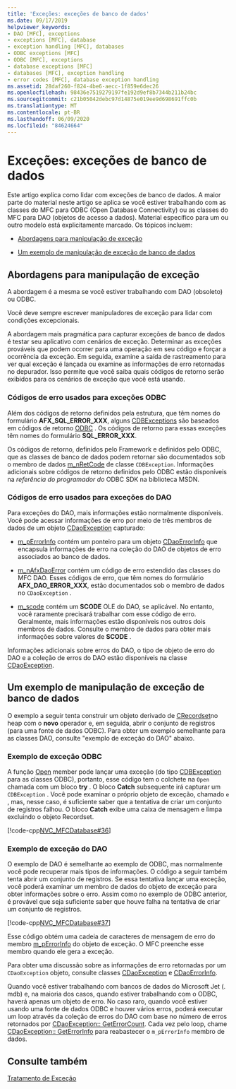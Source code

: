```yaml
---
title: 'Exceções: exceções de banco de dados'
ms.date: 09/17/2019
helpviewer_keywords:
- DAO [MFC], exceptions
- exceptions [MFC], database
- exception handling [MFC], databases
- ODBC exceptions [MFC]
- ODBC [MFC], exceptions
- database exceptions [MFC]
- databases [MFC], exception handling
- error codes [MFC], database exception handling
ms.assetid: 28daf260-f824-4be6-aecc-1f859e6dec26
ms.openlocfilehash: 98436e7519279197fe192d9ef8b7344b211b24bc
ms.sourcegitcommit: c21b05042debc97d14875e019ee9d698691ffc0b
ms.translationtype: MT
ms.contentlocale: pt-BR
ms.lasthandoff: 06/09/2020
ms.locfileid: "84624664"
---
```

# <a name="exceptions-database-exceptions"></a>Exceções: exceções de banco de dados

Este artigo explica como lidar com exceções de banco de dados. A maior parte do material neste artigo se aplica se você estiver trabalhando com as classes do MFC para ODBC (Open Database Connectivity) ou as classes do MFC para DAO (objetos de acesso a dados). Material específico para um ou outro modelo está explicitamente marcado. Os tópicos incluem:

- [Abordagens para manipulação de exceção](#_core_approaches_to_exception_handling)

- [Um exemplo de manipulação de exceção de banco de dados](#_core_a_database_exception.2d.handling_example)

## <a name="approaches-to-exception-handling"></a><a name="_core_approaches_to_exception_handling"></a>Abordagens para manipulação de exceção

A abordagem é a mesma se você estiver trabalhando com DAO (obsoleto) ou ODBC.

Você deve sempre escrever manipuladores de exceção para lidar com condições excepcionais.

A abordagem mais pragmática para capturar exceções de banco de dados é testar seu aplicativo com cenários de exceção. Determinar as exceções prováveis que podem ocorrer para uma operação em seu código e forçar a ocorrência da exceção. Em seguida, examine a saída de rastreamento para ver qual exceção é lançada ou examine as informações de erro retornadas no depurador. Isso permite que você saiba quais códigos de retorno serão exibidos para os cenários de exceção que você está usando.

### <a name="error-codes-used-for-odbc-exceptions"></a>Códigos de erro usados para exceções ODBC

Além dos códigos de retorno definidos pela estrutura, que têm nomes do formulário **AFX_SQL_ERROR_XXX**, alguns [CDBExceptions](reference/cdbexception-class.md) são baseados em códigos de retorno [ODBC](../data/odbc/odbc-basics.md) . Os códigos de retorno para essas exceções têm nomes do formulário **SQL_ERROR_XXX**.

Os códigos de retorno, definidos pelo Framework e definidos pelo ODBC, que as classes de banco de dados podem retornar são documentados sob o membro de dados [m_nRetCode](reference/cdbexception-class.md#m_nretcode) de classe `CDBException`. Informações adicionais sobre códigos de retorno definidos pelo ODBC estão disponíveis na *referência do programador do* ODBC SDK na biblioteca MSDN.

### <a name="error-codes-used-for-dao-exceptions"></a>Códigos de erro usados para exceções do DAO

Para exceções do DAO, mais informações estão normalmente disponíveis. Você pode acessar informações de erro por meio de três membros de dados de um objeto [CDaoException](reference/cdaoexception-class.md) capturado:

- [m_pErrorInfo](reference/cdaoexception-class.md#m_perrorinfo) contém um ponteiro para um objeto [CDaoErrorInfo](reference/cdaoerrorinfo-structure.md) que encapsula informações de erro na coleção do DAO de objetos de erro associados ao banco de dados.

- [m_nAfxDaoError](reference/cdaoexception-class.md#m_nafxdaoerror) contém um código de erro estendido das classes do MFC DAO. Esses códigos de erro, que têm nomes do formulário **AFX_DAO_ERROR_XXX**, estão documentados sob o membro de dados no `CDaoException` .

- [m_scode](reference/cdaoexception-class.md#m_scode) contém um **SCODE** OLE do DAO, se aplicável. No entanto, você raramente precisará trabalhar com esse código de erro. Geralmente, mais informações estão disponíveis nos outros dois membros de dados. Consulte o membro de dados para obter mais informações sobre valores de **SCODE** .

Informações adicionais sobre erros do DAO, o tipo de objeto de erro do DAO e a coleção de erros do DAO estão disponíveis na classe [CDaoException](reference/cdaoexception-class.md).

## <a name="a-database-exception-handling-example"></a><a name="_core_a_database_exception.2d.handling_example"></a>Um exemplo de manipulação de exceção de banco de dados

O exemplo a seguir tenta construir um objeto derivado de [CRecordset](reference/crecordset-class.md)no heap com o **novo** operador e, em seguida, abrir o conjunto de registros (para uma fonte de dados ODBC). Para obter um exemplo semelhante para as classes DAO, consulte "exemplo de exceção do DAO" abaixo.

### <a name="odbc-exception-example"></a>Exemplo de exceção ODBC

A função [Open](reference/crecordset-class.md#open) member pode lançar uma exceção (do tipo [CDBException](reference/cdbexception-class.md) para as classes ODBC), portanto, esse código tem o colchete na `Open` chamada com um bloco **try** . O bloco **Catch** subsequente irá capturar um `CDBException` . Você pode examinar o próprio objeto de exceção, chamado `e` , mas, nesse caso, é suficiente saber que a tentativa de criar um conjunto de registros falhou. O bloco **Catch** exibe uma caixa de mensagem e limpa excluindo o objeto Recordset.

[!code-cpp[NVC_MFCDatabase#36](codesnippet/cpp/exceptions-database-exceptions_1.cpp)]

### <a name="dao-exception-example"></a>Exemplo de exceção do DAO

O exemplo de DAO é semelhante ao exemplo de ODBC, mas normalmente você pode recuperar mais tipos de informações. O código a seguir também tenta abrir um conjunto de registros. Se essa tentativa lançar uma exceção, você poderá examinar um membro de dados do objeto de exceção para obter informações sobre o erro. Assim como no exemplo de ODBC anterior, é provável que seja suficiente saber que houve falha na tentativa de criar um conjunto de registros.

[!code-cpp[NVC_MFCDatabase#37](codesnippet/cpp/exceptions-database-exceptions_2.cpp)]

Esse código obtém uma cadeia de caracteres de mensagem de erro do membro [m_pErrorInfo](reference/cdaoexception-class.md#m_perrorinfo) do objeto de exceção. O MFC preenche esse membro quando ele gera a exceção.

Para obter uma discussão sobre as informações de erro retornadas por um `CDaoException` objeto, consulte classes [CDaoException](reference/cdaoexception-class.md) e [CDaoErrorInfo](reference/cdaoerrorinfo-structure.md).

Quando você estiver trabalhando com bancos de dados do Microsoft Jet (. mdb) e, na maioria dos casos, quando estiver trabalhando com o ODBC, haverá apenas um objeto de erro. No caso raro, quando você estiver usando uma fonte de dados ODBC e houver vários erros, poderá executar um loop através da coleção de erros do DAO com base no número de erros retornados por [CDaoException:: GetErrorCount](reference/cdaoexception-class.md#geterrorcount). Cada vez pelo loop, chame [CDaoException:: GetErrorInfo](reference/cdaoexception-class.md#geterrorinfo) para reabastecer o `m_pErrorInfo` membro de dados.

## <a name="see-also"></a>Consulte também

[Tratamento de Exceção](exception-handling-in-mfc.md)
